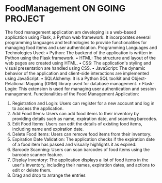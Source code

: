# FoodManagement ON GOING PROJECT
The food management application am developing is a web-based application using Flask, a Python web framework. It incorporates several programming languages and technologies to provide functionalities for managing food items and user authentication.
Programming Languages and Technologies Used:
•	Python: The backend of the application is written in Python using the Flask framework.
•	HTML: The structure and layout of the web pages are created using HTML.
•	CSS: The application's styling and visual presentation are handled using CSS.
•	JavaScript: The dynamic behavior of the application and client-side interactions are implemented using JavaScript.
•	SQLAlchemy: It is a Python SQL toolkit and Object-Relational Mapping (ORM) library used for database management.
•	Flask-Login: This extension is used for managing user authentication and session management.
Functionalities of the Food Management Application:
1.	Registration and Login: Users can register for a new account and log in to access the application.
2.	Add Food Items: Users can add food items to their inventory by providing details such as name, expiration date, and scanning barcodes.
3.	Edit Food Items: Users can edit the details of existing food items, including name and expiration date.
4.	Delete Food Items: Users can remove food items from their inventory.
5.	Expiration Date Validation: The application checks if the expiration date of a food item has passed and visually highlights it as expired.
6.	Barcode Scanning: Users can scan barcodes of food items using the barcode scanner feature.
7.	Display Inventory: The application displays a list of food items in the user's inventory, including their names, expiration dates, and actions to edit or delete them.
8.	Drag and drop to arrange the entries
